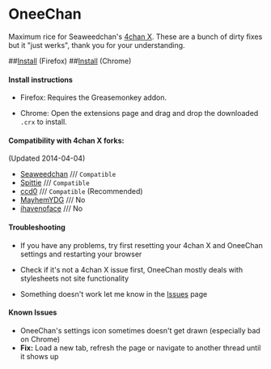 OneeChan
====

Maximum rice for Seaweedchan's [4chan X](https://github.com/seaweedchan/4chan-x). These are a bunch of dirty fixes but it "just werks", thank you for your understanding.

##[Install](../../raw/master/builds/OneeChan.user.js) (Firefox)
##[Install](../../raw/master/builds/OneeChan.crx) (Chrome)


#### Install instructions

- Firefox: Requires the Greasemonkey addon.

- Chrome: Open the extensions page and drag and drop the downloaded ```.crx``` to install.


#### Compatibility with 4chan X forks:
(Updated 2014-04-04)

- [Seaweedchan](https://github.com/seaweedchan/4chan-x) /// ```Compatible```
- [Spittie](https://github.com/Spittie/4chan-x) /// ```Compatible```
- [ccd0](https://github.com/ccd0/4chan-x) /// ```Compatible``` (Recommended)
- [MayhemYDG](https://github.com/MayhemYDG/4chan-x) /// No
- [ihavenoface](https://github.com/ihavenoface/4chan-x) /// No


#### Troubleshooting

- If you have any problems, try first resetting your 4chan X and OneeChan settings and restarting your browser

- Check if it's not a 4chan X issue first, OneeChan mostly deals with stylesheets not site functionality

- Something doesn't work let me know in the [Issues](https://github.com/Nebukazar/OneeChan/issues) page


#### Known Issues

- OneeChan's settings icon sometimes doesn't get drawn (especially bad on Chrome)
- **Fix:** Load a new tab, refresh the page or navigate to another thread until it shows up